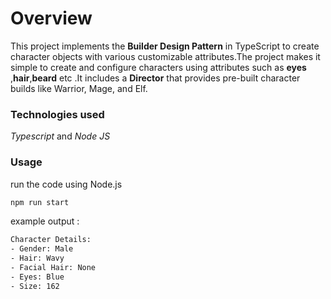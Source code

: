# Overview
This project implements the **Builder Design Pattern** in TypeScript to create character objects with various customizable attributes.The project makes it simple to create and configure characters using attributes such as **eyes** ,**hair**,**beard** etc .It includes a **Director** that provides pre-built character builds like Warrior, 
Mage, and Elf.

### Technologies used
*Typescript*  and *Node JS*
### Usage
run the code using Node.js
```bash
npm run start
```
example output :
```bash
Character Details:
- Gender: Male
- Hair: Wavy
- Facial Hair: None
- Eyes: Blue
- Size: 162

```
